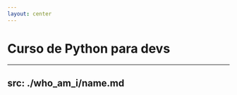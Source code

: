 ```yaml
---
layout: center
---
```


<PythonLogo/>

# Curso de Python para devs


---
src: ./who_am_i/name.md
---